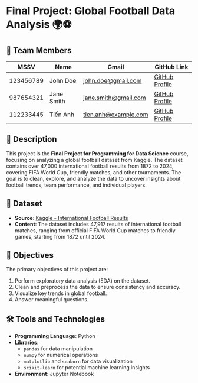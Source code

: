 # Final Project: Global Football Data Analysis 🌍⚽

## 👥 Team Members
| MSSV         | Name             | Gmail                | GitHub Link                    |
|--------------|------------------|----------------------|--------------------------------|
| 123456789    | John Doe         | john.doe@gmail.com    | [GitHub Profile](https://github.com/johndoe) |
| 987654321    | Jane Smith       | jane.smith@gmail.com  | [GitHub Profile](https://github.com/janesmith) |
| 112233445    | Tiến Anh         | tien.anh@example.com | [GitHub Profile](https://github.com/tienanh) |


## 📜 Description
This project is the **Final Project for Programming for Data Science** course, focusing on analyzing a global football dataset from Kaggle. The dataset contains over 47,000 international football results from 1872 to 2024, covering FIFA World Cup, friendly matches, and other tournaments. The goal is to clean, explore, and analyze the data to uncover insights about football trends, team performance, and individual players.

## 📂 Dataset
- **Source**: [Kaggle - International Football Results]([[https://www.kaggle.com](https://www.kaggle.com/datasets/martj42/international-football-results-from-1872-to-2017?select=shootouts.csv)](https://www.kaggle.com/datasets/martj42/international-football-results-from-1872-to-2017?select=shootouts.csv))
- **Content**: The dataset includes 47,917 results of international football matches, ranging from official FIFA World Cup matches to friendly games, starting from 1872 until 2024.
  
## 🎯 Objectives
The primary objectives of this project are:  
1. Perform exploratory data analysis (EDA) on the dataset.  
2. Clean and preprocess the data to ensure consistency and accuracy.  
3. Visualize key trends in global football.  
4. Answer meaningful questions.

## 🛠️ Tools and Technologies
- **Programming Language**: Python  
- **Libraries**:  
  - `pandas` for data manipulation  
  - `numpy` for numerical operations  
  - `matplotlib` and `seaborn` for data visualization  
  - `scikit-learn` for potential machine learning insights  
- **Environment**: Jupyter Notebook
